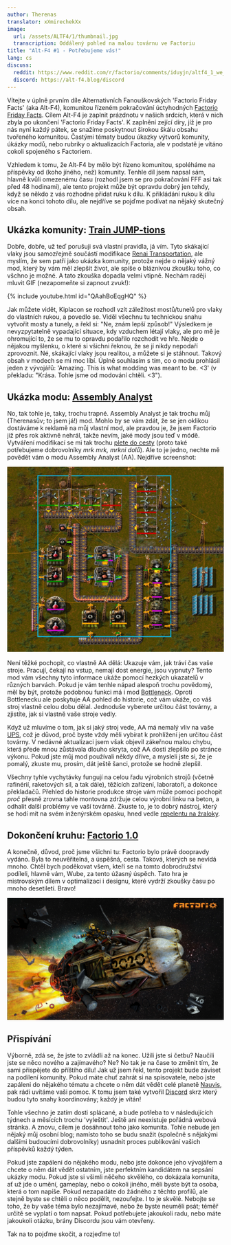 ```yaml
---
author: Therenas
translator: xXmirechekXx
image:
  url: /assets/ALTF4/1/thumbnail.jpg
  transcription: Oddálený pohled na malou továrnu ve Factoriu
title: "Alt-F4 #1 - Potřebujeme vás!"
lang: cs
discuss:
  reddit: https://www.reddit.com/r/factorio/comments/iduyjn/altf4_1_we_need_you/
  discord: https://alt-f4.blog/discord
---
```


Vítejte v úplně prvním díle Alternativních Fanouškovských 'Factorio Friday Facts' (aka Alt-F4), komunitou řízeném pokračování úctyhodných [Factorio Friday Facts](https://factorio.com/blog/). Cílem Alt-F4 je zaplnit prázdnotu v našich srdcích, která v nich zbyla po ukončení 'Factorio Friday Facts'. K zaplnění zející díry, jíž je pro nás nyní každý pátek, se snažíme poskytnout širokou škálu obsahu tvořeného komunitou. Častými tématy budou úkazky výtvorů komunity, úkázky modů, nebo rubriky o aktualizacích Factoria, ale v podstatě je vítáno cokoli spojeného s Factoriem.

Vzhledem k tomu, že Alt-F4 by mělo být řízeno komunitou, spoléháme na příspěvky od (koho jíného, než) komunity. Tenhle díl jsem napsal sám, hlavně kvůli omezenému času (rozhodl jsem se pro pokračování FFF asi tak před 48 hodinami), ale tento projekt může být opravdu dobrý jen tehdy, když se někdo z vás rozhodne přidat ruku k dílu. K přikládání rukou k dílu více na konci tohoto dílu, ale nejdříve se pojďme podívat na nějaký skutečný obsah.

## Ukázka komunity: [Train JUMP-tions](https://www.reddit.com/r/factorio/comments/i5yoaj/train_junctions_pfft_try_train_jumptions)

Dobře, dobře, už teď porušuji svá vlastní pravidla, já vím. Tyto skákající vlaky jsou samozřejmě součástí modifikace [Renai Transportation](https://mods.factorio.com/mod/RenaiTransportation), ale myslím, že sem patří jako ukázka komunity, protože nejde o nějaký vážný mod, který by vám měl zlepšit život, ale spíše o bláznivou zkoušku toho, co všchno je možné. A tato zkouška dopadla velmi vtipně. Nechám raději mluvit GIF (nezapomeňte si zapnout zvuk!):

{% include youtube.html id="QAahBoEqgHQ" %}

Jak můžete vidět, Kiplacon se rozhodl vzít záležitost mostů/tunelů pro vlaky do vlastních rukou, a povedlo se. Viděl všechnu tu technickou snahu vytvořit mosty a tunely, a řekl si: "Ne, znám lepší způsob!" Výsledkem je nevyzpytatelně vypadající situace, kdy vzduchem létají vlaky, ale pro mě je ohromující to, že se mu to opravdu podařilo rozchodit ve hře. Nejde o nějakou myšlenku, o které si všichni řeknou, že se jí nikdy nepodaří zprovoznit. Né, skákající vlaky jsou realitou, a můžete si je stáhnout. Takový obsah v modech se mi moc líbí. Úplně souhlasím s tím, co o modu prohlásil jeden z vývojářů: 'Amazing. This is what modding was meant to be. <3' (v překladu: "Krása. Tohle jsme od modování chtěli. <3").

## Ukázka modu: [Assembly Analyst](https://mods.factorio.com/mod/assemblyanalyst)

No, tak tohle je, taky, trochu trapné. Assembly Analyst je tak trochu můj (Therenasův; to jsem já!) mod. Mohlo by se vám zdát, že se jen oklikou dostáváme k reklamě na můj vlastní mod, ale pravdou je, že jsem Factorio již přes rok aktivně nehrál, takže nevím, jaké mody jsou teď v módě. Vytváření modifikací se mi tak trochu [plete do cesty](https://cdn.discordapp.com/attachments/603392474458882065/745728165116248144/mod_brain.png) (proto také potřebujeme dobrovolníky *mrk mrk, mrkni dolů*). Ale to je jedno, nechte mě povědět vám o modu Assembly Analyst (AA). Nejdříve screenshot:

![](/assets/ALTF4/1/assembly_analyst.jpg?raw=true)

Není těžké pochopit, co vlastně AA dělá: Ukazuje vám, jak tráví čas vaše stroje. Pracují, čekají na vstup, nemají dost energie, jsou vypnuty? Tento mod vám všechny tyto informace ukáže pomocí hezkých ukazatelů v různých barvách. Pokud je vám tenhle nápad alespoň trochu povědomý, měl by být, protože podobnou funkci má i mod [Bottleneck](https://mods.factorio.com/mod/Bottleneck). Oproti Bottlenecku ale poskytuje AA pohled do historie, což vám ukáže, co váš stroj vlastně celou dobu dělal. Jednoduše vyberete určitou část továrny, a zjistíte, jak si vlastně vaše stroje vedly.

Když už mluvíme o tom, jak si jaký stroj vede, AA má nemalý vliv na vaše [UPS](https://www.reddit.com/r/factorio/comments/5dmura/can_someone_explain_ups/da5q364/?utm_source=reddit&utm_medium=web2x&context=3), což je důvod, proč byste vždy měli vybírat k prohlížení jen určitou část továrny. V nedávné aktualizaci jsem však objevil zákeřnou malou chybu, která přede mnou zůstávala dlouho skryta, což AA dosti zlepšilo po stránce výkonu. Pokud jste můj mod používali někdy dříve, a mysleli jste si, že je pomalý, zkuste mu, prosím, dát ještě šanci, protože se hodně zlepšil.

Všechny tyhle vychytávky fungují na celou řadu výrobních strojů (včetně rafinérií, raketových sil, a tak dále), těžících zařízení, laboratoří, a dokonce překladačů. Přehled do historie produkce stroje vám může pomoci pochopit *proč* přesně zrovna tahle montovna zdržuje celou výrobní linku na beton, a odhalit další problémy ve vaší továrně. Zkuste to, je to dobrý nástroj, který se hodí mít na svém inženýrském opasku, hned vedle [repelentu na žraloky](https://www.youtube.com/watch?v=QnFOs7QlJSI).

## Dokončení kruhu: [Factorio 1.0](https://factorio.com/blog/post/fff-360)

A konečně, důvod, proč jsme všichni tu: Factorio bylo právě doopravdy vydáno. Byla to neuvěřitelná, a úspěšná, cesta. Taková, kterých se nevídá mnoho. Chtěl bych poděkovat všem, kteří se na tomto dobrodružství podíleli, hlavně vám, Wube, za tento úžasný úspěch. Tato hra je mistrovským dílem v optimalizaci i designu, které vydrží zkoušky času po mnoho desetiletí. Bravo!

![](/assets/ALTF4/1/factorio_1dot0.jpeg?raw=true)

## Přispívání

Výborně, zdá se, že jste to zvládli až na konec. Užili jste si četbu? Naučili jste se něco nového a zajímavého? Ne? No tak je na čase to změnit tím, že sami přispějete do příštího dílu! Jak už jsem řekl, tento projekt bude záviset na podílení komunity. Pokud máte chuť zahrát si na spisovatele, nebo jste zapáleni do nějakého tématu a chcete o něm dát vědět celé planetě [Nauvis](https://www.reddit.com/r/factorio/comments/7fjh5l/what_is_nauvis_im_glad_you_asked/), pak rádi uvítáme vaši pomoc. K tomu jsem také vytvořil [Discord](https://alt-f4.blog/discord) skrz který budou tyto snahy koordinovány; každý je vítán!

Tohle všechno je zatím dosti splácané, a bude potřeba to v následujících týdnech a měsících trochu 'vyleštit'. Ještě ani neexistuje pořádná webová stránka. A znovu, cílem je dosáhnout toho jako komunita. Tohle nebude jen nějaký můj osobní blog; namísto toho se budu snažit (společně s nějakými dalšími budoucími dobrovolníky) usnadnit proces publikování vašich příspěvků každý týden.

Pokud jste zapáleni do nějakého modu, nebo jste dokonce jeho vývojářem a chcete o něm dát vědět ostatním, jste perfektním kandidátem na sepsání ukázky modu. Pokud jste si všimli něčeho skvělého, co dokázala komunita, ať už jde o umění, gameplay, nebo o cokoli jiného, měli byste být ta osoba, která o tom napíše. Pokud nezapadáte do žádného z těchto profilů, ale stejně byste se chtěli o něco podělit, nezoufejte. I to je skvělé. Nebojte se toho, že by vaše téma bylo nezajímavé, nebo že byste neuměli psát; téměř určitě se vyplatí o tom napsat. Pokud potřebujete jakoukoli radu, nebo máte jakoukoli otázku, brány Discordu jsou vám otevřeny.

Tak na to pojďme skočit, a rozjeďme to!
